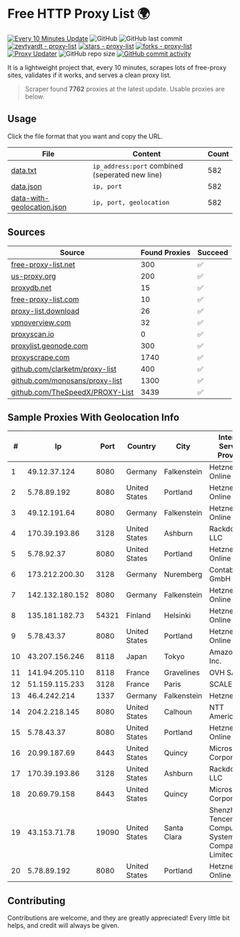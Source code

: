 
# Free HTTP Proxy List 🌍

[![Every 10 Minutes Update](https://github.com/mertguvencli/http-proxy-list/actions/workflows/main.yml/badge.svg?branch=main)](https://github.com/mertguvencli/http-proxy-list/actions/workflows/main.yml)
![GitHub](https://img.shields.io/github/license/mertguvencli/http-proxy-list)
![GitHub last commit](https://img.shields.io/github/last-commit/mertguvencli/http-proxy-list)
[![zevtyardt - proxy-list](https://img.shields.io/static/v1?label=zevtyardt&message=proxy-list&color=blue&logo=github)](https://github.com/zevtyardt/proxy-list "Go to GitHub repo")
[![stars - proxy-list](https://img.shields.io/github/stars/zevtyardt/proxy-list?style=social)](https://github.com/zevtyardt/proxy-list)
[![forks - proxy-list](https://img.shields.io/github/forks/zevtyardt/proxy-list?style=social)](https://github.com/zevtyardt/proxy-list)
[![Proxy Updater](https://github.com/zevtyardt/proxy-list/workflows/Proxy%20Updater/badge.svg)](https://github.com/zevtyardt/proxy-list/actions?query=workflow:"Proxy+Updater")
![GitHub repo size](https://img.shields.io/github/repo-size/zevtyardt/proxy-list)
[![GitHub commit activity](https://img.shields.io/github/commit-activity/m/zevtyardt/proxy-list?logo=commits)](https://github.com/zevtyardt/proxy-list/commits/main)

It is a lightweight project that, every 10 minutes, scrapes lots of free-proxy sites, validates if it works, and serves a clean proxy list.

> Scraper found **7762** proxies at the latest update. Usable proxies are below.

## Usage

Click the file format that you want and copy the URL.

|File|Content|Count|
|----|-------|-----|
|[data.txt](https://raw.githubusercontent.com/mertguvencli/http-proxy-list/main/proxy-list/data.txt)|`ip_address:port` combined (seperated new line)|582|
|[data.json](https://raw.githubusercontent.com/mertguvencli/http-proxy-list/main/proxy-list/data.json)|`ip, port`|582|
|[data-with-geolocation.json](https://raw.githubusercontent.com/mertguvencli/http-proxy-list/main/proxy-list/data-with-geolocation.json)|`ip, port, geolocation`|582|

## Sources

|Source|Found Proxies|Succeed|
|------|-------------|-------|
|[free-proxy-list.net](https://free-proxy-list.net)|300|✅|
|[us-proxy.org](https://www.us-proxy.org)|200|✅|
|[proxydb.net](http://proxydb.net)|15|✅|
|[free-proxy-list.com](https://free-proxy-list.com/?page=&port=&type%5B%5D=http&type%5B%5D=https&up_time=0&search=Search)|10|✅|
|[proxy-list.download](https://www.proxy-list.download/HTTP)|26|✅|
|[vpnoverview.com](https://vpnoverview.com/privacy/anonymous-browsing/free-proxy-servers)|32|✅|
|[proxyscan.io](https://www.proxyscan.io)|0|✅|
|[proxylist.geonode.com](https://proxylist.geonode.com/api/proxy-list?limit=300&page=1&sort_by=lastChecked&sort_type=desc&protocols=http,https)|300|✅|
|[proxyscrape.com](https://api.proxyscrape.com/v2/?request=displayproxies&protocol=http&timeout=10000&country=all&ssl=all&anonymity=all)|1740|✅|
|[github.com/clarketm/proxy-list](https://raw.githubusercontent.com/clarketm/proxy-list/master/proxy-list-raw.txt)|400|✅|
|[github.com/monosans/proxy-list](https://raw.githubusercontent.com/monosans/proxy-list/main/proxies/http.txt)|1300|✅|
|[github.com/TheSpeedX/PROXY-List](https://raw.githubusercontent.com/TheSpeedX/PROXY-List/master/http.txt)|3439|✅|


## Sample Proxies With Geolocation Info

|#|Ip|Port|Country|City|Internet Service Provider|
|-|--|----|-------|----|-------------------------|
|1|49.12.37.124|8080|Germany|Falkenstein|Hetzner Online GmbH|
|2|5.78.89.192|8080|United States|Portland|Hetzner Online GmbH|
|3|49.12.191.64|8080|Germany|Falkenstein|Hetzner Online GmbH|
|4|170.39.193.86|3128|United States|Ashburn|Rackdog, LLC|
|5|5.78.92.37|8080|United States|Portland|Hetzner Online GmbH|
|6|173.212.200.30|3128|Germany|Nuremberg|Contabo GmbH|
|7|142.132.180.152|8080|Germany|Falkenstein|Hetzner Online GmbH|
|8|135.181.182.73|54321|Finland|Helsinki|Hetzner Online GmbH|
|9|5.78.43.37|8080|United States|Portland|Hetzner Online GmbH|
|10|43.207.156.246|8118|Japan|Tokyo|Amazon.com, Inc.|
|11|141.94.205.110|8118|France|Gravelines|OVH SAS|
|12|51.159.115.233|3128|France|Paris|SCALEWAY|
|13|46.4.242.214|1337|Germany|Falkenstein|Hetzner|
|14|204.2.218.145|8080|United States|Calhoun|NTT America, Inc.|
|15|5.78.43.37|8080|United States|Portland|Hetzner Online GmbH|
|16|20.99.187.69|8443|United States|Quincy|Microsoft Corporation|
|17|170.39.193.86|3128|United States|Ashburn|Rackdog, LLC|
|18|20.69.79.158|8443|United States|Quincy|Microsoft Corporation|
|19|43.153.71.78|19090|United States|Santa Clara|Shenzhen Tencent Computer Systems Company Limited|
|20|5.78.89.192|8080|United States|Portland|Hetzner Online GmbH|



## Contributing

Contributions are welcome, and they are greatly appreciated! Every
little bit helps, and credit will always be given.

